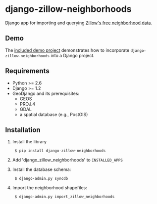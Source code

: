 django-zillow-neighborhoods
===========================

Django app for importing and querying [Zillow's free neighborhood data](http://www.zillow.com/howto/api/neighborhood-boundaries.htm).


Demo
----

The [included demo project](https://github.com/claymation/django-zillow-neighborhoods/demo) demonstrates how to incorporate `django-zillow-neighborhoods` into a Django project.


Requirements
------------

* Python >= 2.6
* Django >= 1.2
* GeoDjango and its prerequisites:
  * GEOS
  * PROJ.4
  * GDAL
  * a spatial database (e.g., PostGIS)


Installation
------------

1. Install the library

        $ pip install django-zillow-neighborhoods

2. Add 'django_zillow_neighborhoods' to `INSTALLED_APPS`

3. Install the database schema:

        $ django-admin.py syncdb

4. Import the neighborhood shapefiles:

        $ django-admin.py import_zillow_neighborhoods

